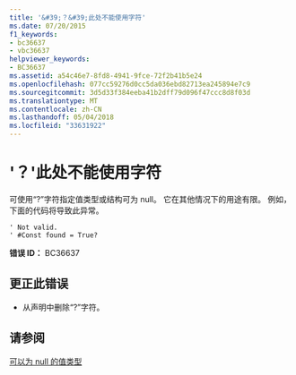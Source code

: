 ```yaml
---
title: '&#39;？&#39;此处不能使用字符'
ms.date: 07/20/2015
f1_keywords:
- bc36637
- vbc36637
helpviewer_keywords:
- BC36637
ms.assetid: a54c46e7-8fd8-4941-9fce-72f2b41b5e24
ms.openlocfilehash: 077cc59276d0cc5da036ebd82713ea245894e7c9
ms.sourcegitcommit: 3d5d33f384eeba41b2dff79d096f47ccc8d8f03d
ms.translationtype: MT
ms.contentlocale: zh-CN
ms.lasthandoff: 05/04/2018
ms.locfileid: "33631922"
---
```

# <a name="the-3939-character-cannot-be-used-here"></a>&#39;？&#39;此处不能使用字符
可使用“?”字符指定值类型或结构可为 null。 它在其他情况下的用途有限。 例如，下面的代码将导致此异常。  
  
```  
' Not valid.  
' #Const found = True?  
```  
  
 **错误 ID：** BC36637  
  
## <a name="to-correct-this-error"></a>更正此错误  
  
-   从声明中删除“?”字符。  
  
## <a name="see-also"></a>请参阅  
 [可以为 null 的值类型](../../visual-basic/programming-guide/language-features/data-types/nullable-value-types.md)
